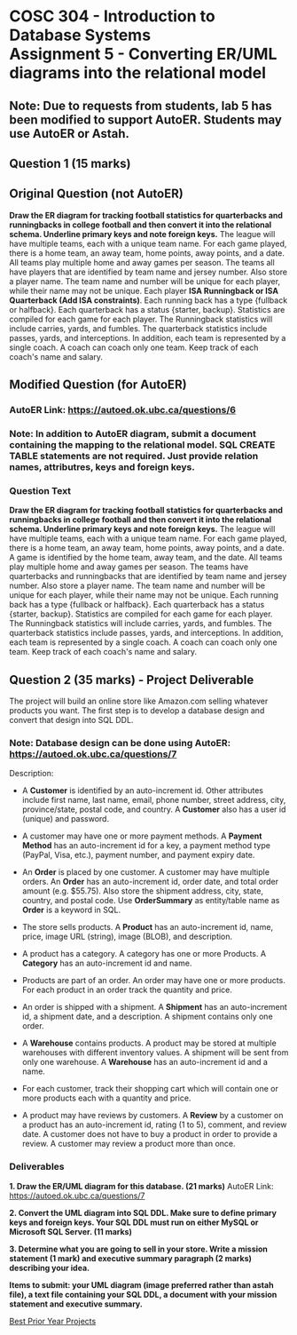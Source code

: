 # COSC 304 - Introduction to Database Systems<br>Assignment 5 - Converting ER/UML diagrams into the relational model

## Note: Due to requests from students, lab 5 has been modified to support AutoER. Students may use AutoER or Astah.

## Question 1 (15 marks)

## Original Question (not AutoER)

**Draw the ER diagram for tracking football statistics for quarterbacks and runningbacks in college football and then
convert it into the relational schema. Underline primary keys and note foreign keys.** The league will have multiple teams, each with a unique team name. For each game played, there is a home team, an away team, home points, away points, and a date. All teams play multiple home and away games per season. The teams all have players that are identified by team name and jersey number. Also store a player name. The team name and number will be unique for each player, while their name may not be unique. Each player **ISA Runningback or ISA Quarterback (Add ISA constraints)**. Each running back has a type {fullback or halfback}.  Each quarterback has a status {starter, backup}. Statistics are compiled for each game for each player.  The Runningback statistics will include carries, yards, and fumbles. The quarterback statistics include passes, yards, and interceptions. In addition, each team is represented by a single coach.  A coach can coach only one team. Keep track of each coach's name and salary.

## Modified Question (for AutoER)

### AutoER Link: https://autoed.ok.ubc.ca/questions/6

### Note: In addition to AutoER diagram, submit a document containing the mapping to the relational model. SQL CREATE TABLE statements are not required. Just provide relation names, attributres, keys and foreign keys.

### Question Text 

**Draw the ER diagram for tracking football statistics for quarterbacks and runningbacks in college football and then
convert it into the relational schema. Underline primary keys and note foreign keys.** The league will have multiple teams, each with a unique team name. For each game played, there is a home team, an away team, home points, away points, and a date. A game is identified by the home team, away team, and the date. All teams play multiple home and away games per season. The teams have quarterbacks and runningbacks that are identified by team name and jersey number. Also store a player name. The team name and number will be unique for each player, while their name may not be unique. Each running back has a type {fullback or halfback}.  Each quarterback has a status {starter, backup}. Statistics are compiled for each game for each player.  The Runningback statistics will include carries, yards, and fumbles. The quarterback statistics include passes, yards, and interceptions. In addition, each team is represented by a single coach.  A coach can coach only one team. Keep track of each coach's name and salary.



## Question 2 (35 marks) - Project Deliverable

The project will build an online store like Amazon.com selling whatever products you want. The first step is to develop a database design and convert that design into SQL DDL. 

### Note: Database design can be done using AutoER: https://autoed.ok.ubc.ca/questions/7

Description:

- A <strong>Customer</strong> is identified by an auto-increment id. Other attributes include first name, last name, email, phone number, street address, city, province/state, postal code, and country. A <strong>Customer</strong> also has a user id (unique) and password.

- A customer may have one or more payment methods. A <strong>Payment Method</strong> has an auto-increment id for a key, a payment method type (PayPal, Visa, etc.), payment number, and payment expiry date.

- An <strong>Order</strong> is placed by one customer. A customer may have multiple orders. An <strong>Order</strong> has an auto-increment id, order date, and total order amount (e.g. $55.75). Also store the shipment address, city, state, country, and postal code. Use <strong>OrderSummary</strong> as entity/table name as <strong>Order</strong> is a keyword in SQL.

- The store sells products. A <strong>Product</strong> has an auto-increment id, name, price, image URL (string), image (BLOB), and description.

- A product has a category. A category has one or more Products. A <strong>Category</strong> has an auto-increment id and name.

- Products are part of an order. An order may have one or more products. For each product in an order track the quantity and price.

- An order is shipped with a shipment. A <strong>Shipment</strong> has an auto-increment id, a shipment date, and a description. A shipment contains only one order.

- A <strong>Warehouse</strong> contains products. A product may be stored at multiple warehouses with different inventory values. A shipment will be sent from only one warehouse. A <strong>Warehouse</strong> has an auto-increment id and a name.

- For each customer, track their shopping cart which will contain one or more products each with a quantity and price.

- A product may have reviews by customers. A <strong>Review</strong> by a customer on a product has an auto-increment id, rating (1 to 5), comment, and review date. A customer does not have to buy a product in order to provide a review. A customer may review a product more than once.

### Deliverables

**1. Draw the ER/UML diagram for this database. (21 marks)** AutoER Link: https://autoed.ok.ubc.ca/questions/7

**2. Convert the UML diagram into SQL DDL. Make sure to define primary keys and foreign keys. Your SQL DDL must run on either MySQL or Microsoft SQL Server. (11 marks)**

**3. Determine what you are going to sell in your store. Write a mission statement (1 mark) and executive summary paragraph (2 marks) describing your idea.**

**Items to submit: your UML diagram (image preferred rather than astah file), a text file containing your SQL DDL, a document with your mission statement and executive summary.**

[Best Prior Year Projects](https://people.ok.ubc.ca/rlawrenc/teaching/304/Project/index.html)



